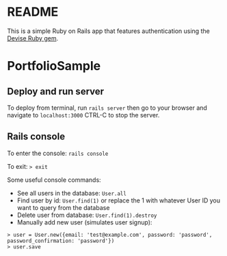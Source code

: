 # README

This is a simple Ruby on Rails app that features authentication using the [Devise Ruby gem](https://github.com/plataformatec/devise/blob/master/README.md).

# PortfolioSample

## Deploy and run server

To deploy from terminal, run `rails server` then go to your browser and navigate to `localhost:3000`
CTRL-C to stop the server.

## Rails console

To enter the console:  `rails console`

To exit: `> exit`

Some useful console commands:

* See all users in the database: `User.all`
* Find user by id: `User.find(1)` or replace the 1 with whatever User ID you want to query from the database
* Delete user from database: `User.find(1).destroy`
* Manually add new user (simulates user signup): 

```
> user = User.new({email: 'test@example.com', password: 'password', password_confirmation: 'password'})
> user.save
```
